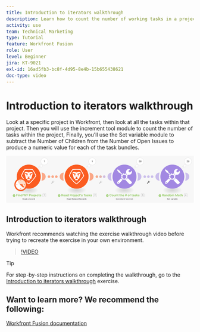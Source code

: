 ```yaml
---
title: Introduction to iterators walkthrough
description: Learn how to count the number of working tasks in a project, then calculate a value for each of the task bundles, all in [!DNL Adobe Workfront Fusion].
activity: use
team: Technical Marketing
type: Tutorial
feature: Workfront Fusion
role: User
level: Beginner
jira: KT-9021
exl-id: 16ad5fb3-bc8f-4d95-8e4b-15b655438621
doc-type: video
---
```

# Introduction to iterators walkthrough

Look at a specific project in Workfront, then look at all the tasks within that project. Then you will use the increment tool module to count the number of tasks within the project, Finally, you'll use the Set variable module to subtract the Number of Children from the Number of Open Issues to produce a numeric value for each of the task bundles.

![An image of the Fusion scenario](assets/iteration-and-aggregation-1.png)

## Introduction to iterators walkthrough

Workfront recommends watching the exercise walkthrough video before trying to recreate the exercise in your own environment.

>[!VIDEO](https://video.tv.adobe.com/v/335278/?quality=12&learn=on)

>[!TIP]
>
>For step-by-step instructions on completing the walkthrough, go to the [Introduction to iterators walkthrough](https://experienceleague.adobe.com/docs/workfront-learn/tutorials-workfront/fusion/exercises/introduction-to-iterators-exercise.html?lang=en) exercise.


## Want to learn more? We recommend the following:

[Workfront Fusion documentation](https://experienceleague.adobe.com/docs/workfront/using/adobe-workfront-fusion/workfront-fusion-2.html?lang=en)
